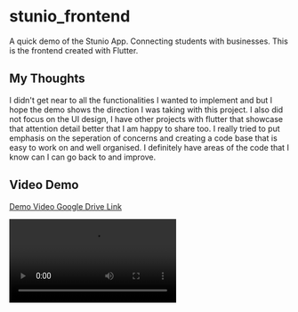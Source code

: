 # stunio_frontend

A quick demo of the Stunio App. Connecting students with businesses. This is the frontend created with Flutter.

## My Thoughts

I didn't get near to all the functionalities I wanted to implement and but I hope the demo shows the direction I was taking with this project. I also did not focus on the UI design, I have other projects with flutter that showcase that attention detail better that I am happy to share too. I really tried to put emphasis on the seperation of concerns and creating a code base that is easy to work on and well organised. I definitely have areas of the code that I know can I can go back to and improve.

## Video Demo
[Demo Video Google Drive Link](https://drive.google.com/file/d/1c1E0Ur_1rmFwB6kZqxNo5k9JiDHQAtll/view?usp=sharing)

![application_running](docs/video_demo.mp4)
